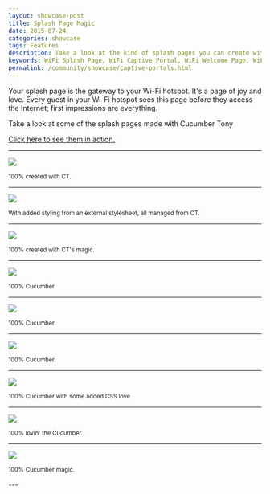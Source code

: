 ```yaml
---
layout: showcase-post
title: Splash Page Magic
date: 2015-07-24
categories: showcase
tags: Features
description: Take a look at the kind of splash pages you can create with Cucumber.
keywords: WiFi Splash Page, WiFi Captive Portal, WiFi Welcome Page, WiFi Splash page html5, WiFi splash page example, wifi splash page template
permalink: /community/showcase/captive-portals.html
---
```


Your splash page is the gateway to your Wi-Fi hotspot. It's a page of joy and love. Every guest in your Wi-Fi hotspot sees this page before they access the Internet; first impressions are everything.

Take a look at some of the splash pages made with Cucumber Tony

<a href="/community/showcase/splash-pages-in-action"> Click here to see them in action.</a>

<hr>

<div class="case-study-post mdl-typography--text-center">
  <img src="/images/community/splash-pages/benito.png">
  <p><small>100% created with CT.</small></p>
</div>

<hr>

<div class="case-study-post mdl-typography--text-center">
  <img src="/images/community/splash-pages/boxpark.png">
  <p><small>With added styling from an external stylesheet, all managed from CT.</small></p>
</div>

<hr>

<div class="case-study-post mdl-typography--text-center">
  <img src="/images/community/splash-pages/chifafa.png">
  <p><small>100% created with CT's magic.</small></p>
</div>

<hr>

<div class="case-study-post mdl-typography--text-center">
  <img src="/images/community/splash-pages/derby.png">
  <p><small>100% Cucumber.</small></p>
</div>

<hr>

<div class="case-study-post mdl-typography--text-center">
  <img src="/images/community/splash-pages/grill.png">
  <p><small>100% Cucumber.</small></p>
</div>

<hr>

<div class="case-study-post mdl-typography--text-center">
  <img src="/images/community/splash-pages/harbour.png">
  <p><small>100% Cucumber.</small></p>
</div>

<hr>

<div class="case-study-post mdl-typography--text-center">
  <img src="/images/community/splash-pages/holo.png">
  <p><small>100% Cucumber with some added CSS love.</small></p>
</div>

<hr>

<div class="case-study-post mdl-typography--text-center">
  <img src="/images/community/splash-pages/marlowe.png">
  <p><small>100% lovin' the Cucumber.</small></p>
</div>

<hr>

<div class="case-study-post mdl-typography--text-center">
  <img src="/images/community/splash-pages/snocastle.png">
  <p><small>100% Cucumber magic.</small></p>
</div>
---
